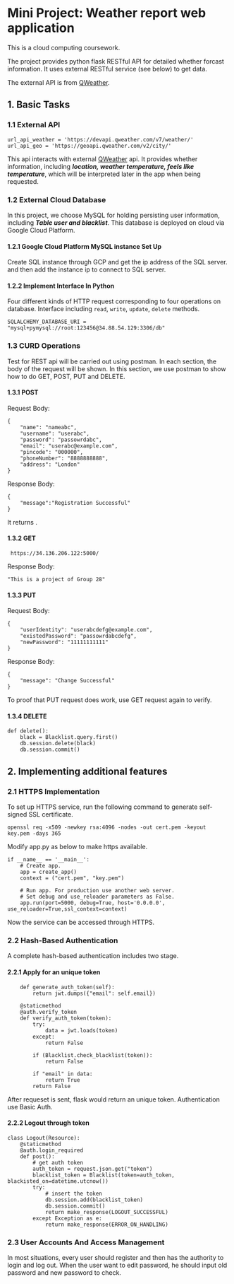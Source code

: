 # Mini Project: Weather report web application
This is a cloud computing coursework.

The project provides python flask RESTful API for detailed whether forcast information. It uses external RESTful service (see below) to get data.

The external API is from [QWeather](https://dev.qweather.com/en/). 




## 1. Basic Tasks

### 1.1 External API

```
url_api_weather = 'https://devapi.qweather.com/v7/weather/'
url_api_geo = 'https://geoapi.qweather.com/v2/city/'
```
This api interacts with external [QWeather](https://dev.qweather.com/en/) api. It provides whether information, including ***location, weather temperature, feels like temperature***, which will be interpreted later in the app when being requested.

### 1.2 External Cloud Database

In this project, we choose MySQL for holding persisting user information, including ***Table user and blacklist***. This database is deployed on cloud via Google Cloud Platform.

#### 1.2.1 Google Cloud Platform MySQL instance Set Up

Create SQL instance through GCP and get the ip address of  the SQL server. and then add the instance ip to connect to SQL server.



#### 1.2.2 Implement Interface In Python

Four different kinds of HTTP request corresponding to four operations on database. Interface including ```read```, ```write```, ```update```, ```delete``` methods.

```
SQLALCHEMY_DATABASE_URI = "mysql+pymysql://root:123456@34.88.54.129:3306/db"
```



### 1.3 CURD Operations

Test for REST api will be carried out using postman. In each section, the body of the request will be shown. In this section, we use postman to show how to do GET, POST, PUT and DELETE.

#### 1.3.1 POST
Request Body:
```
{
    "name": "nameabc",
    "username": "userabc",
    "password": "passowrdabc",
    "email": "userabc@example.com",
    "pincode": "000000",
    "phoneNumber": "8888888888",
    "address": "London"
}
```
Response Body:
```
{
	"message":"Registration Successful"
}
```

It returns .
#### 1.3.2 GET

```
 https://34.136.206.122:5000/
```

Response Body:
```
"This is a project of Group 28"
```
#### 1.3.3 PUT
Request Body:
```
{
    "userIdentity": "userabcdefg@example.com",
    "existedPassword": "passowrdabcdefg",
    "newPassword": "11111111111"
}
```


Response Body:
```
{
    "message": "Change Successful"
}
```

To proof that PUT request does work, use GET request again to verify.

#### 1.3.4 DELETE
```
def delete():
    black = Blacklist.query.first()
    db.session.delete(black)
    db.session.commit()
```



## 2. Implementing additional features
### 2.1 HTTPS Implementation

To set up HTTPS service, run the following command to generate self-signed SSL certificate.

```
openssl req -x509 -newkey rsa:4096 -nodes -out cert.pem -keyout key.pem -days 365
```

Modify app.py as below to make https available.

```
if __name__ == '__main__':
    # Create app.
    app = create_app()
    context = ("cert.pem", "key.pem")

    # Run app. For production use another web server.
    # Set debug and use_reloader parameters as False.
    app.run(port=5000, debug=True, host='0.0.0.0', use_reloader=True,ssl_context=context)
```

Now the service can be accessed through HTTPS.

### 2.2 Hash-Based Authentication

A complete hash-based authentication includes two stage.

#### 2.2.1 Apply for an unique token

```
    def generate_auth_token(self):
        return jwt.dumps({"email": self.email})

    @staticmethod
    @auth.verify_token
    def verify_auth_token(token):
        try:
            data = jwt.loads(token)
        except:
            return False

        if (Blacklist.check_blacklist(token)):
            return False

        if "email" in data:
            return True
        return False
```

After requeset is sent, flask would return an unique token. Authentication use Basic Auth.



#### 2.2.2 Logout through token

```
class Logout(Resource):
    @staticmethod
    @auth.login_required
    def post():
        # get auth token
        auth_token = request.json.get("token")
        blacklist_token = Blacklist(token=auth_token, blackisted_on=datetime.utcnow())
        try:
            # insert the token
            db.session.add(blacklist_token)
            db.session.commit()
            return make_response(LOGOUT_SUCCESSFUL)
        except Exception as e:
            return make_response(ERROR_ON_HANDLING)
```

### 2.3 User Accounts And Access Management

In most situations, every user should register and then has the authority to login and log out. When the user want to edit password, he should input old password and new password to check.

